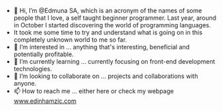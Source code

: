 - 👋 Hi, I’m @Edmuna SA, which is an acronym of the names of some people that I love, a self taught beginner programmer. Last year, around in October I started discovering the world of programming languages.
- It took me some time to try and understand what is going on in this completely unknown world to me so far. 
- 👀 I’m interested in ... anything that's interesting, beneficial and potentially profitable. 
- 🌱 I’m currently learning ... currently focusing on front-end development technologies.
- 💞️ I’m looking to collaborate on ... projects and collaborations with anyone. 
- 📫 How to reach me ... either here or check my webpage www.edinhamzic.com

<!---
Edmuna/Edmuna is a ✨ special ✨ repository because its `README.md` (this file) appears on your GitHub profile.
You can click the Preview link to take a look at your changes.
--->
